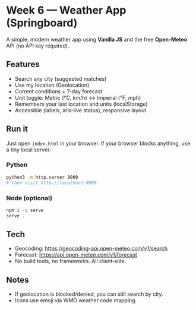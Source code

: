 # Week 6 — Weather App (Springboard)

A simple, modern weather app using **Vanilla JS** and the free **Open‑Meteo** API (no API key required).

## Features
- Search any city (suggested matches)
- Use my location (Geolocation)
- Current conditions + 7‑day forecast
- Unit toggle: Metric (°C, km/h) ↔ Imperial (°F, mph)
- Remembers your last location and units (localStorage)
- Accessible (labels, aria‑live status), responsive layout

## Run it
Just open `index.html` in your browser. If your browser blocks anything, use a tiny local server:

### Python
```bash
python3 -m http.server 8000
# then visit http://localhost:8000
```

### Node (optional)
```bash
npm i -g serve
serve .
```

## Tech
- Geocoding: https://geocoding-api.open-meteo.com/v1/search
- Forecast: https://api.open-meteo.com/v1/forecast
- No build tools, no frameworks. All client‑side.

## Notes
- If geolocation is blocked/denied, you can still search by city.
- Icons use emoji via WMO weather code mapping.
